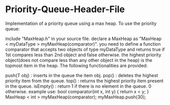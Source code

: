 # Priority-Queue-Header-File
Implementation of a priority queue using a max heap. To use the priority queue:

include "MaxHeap.h" in your source file.
declare a MaxHeap as "MaxHeap < myDataType > myMaxHeap(comparator)".
you need to define a function comparator that accepts two objects of type myDataType and returns true if 1st compares less than 2nd object and false otherwise.
the highest priority object(does not compare less than any other object in the heap) is the topmost item in the heap.
The following functionalities are provided:

push(T obj) : inserts in the queue the item obj.
pop() : deletes the highest priority item from the queue.
top() : returns the highest priority item present in the queue.
isEmpty() : return 1 if there is no element in the queue. 0 otherwise.
example use: bool comparator(int x, int y) { return x < y; } MaxHeap < int > myMaxHeap(comparator); myMaxHeap.push(30);
